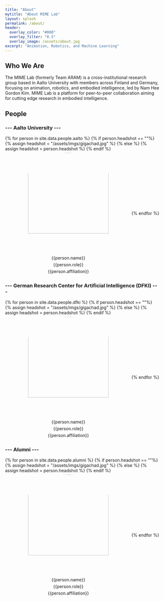 ```yaml
---
title: "About"
mytitle: "About MIME Lab"
layout: splash
permalink: /about/
header:
  overlay_color: "#000"
  overlay_filter: "0.5"
  overlay_image: /assets/about.jpg
excerpt: "Animation, Robotics, and Machine Learning"
---
```


## Who We Are

The MIME Lab (formerly Team ARAM) is a cross-institutional research group based in Aalto University with members across Finland and Germany, focusing on animation, robotics, and embodied intelligence, led by [Nam Hee Gordon Kim](https://namheegordonkim.github.io). MIME Lab is a platform for peer-to-peer collaboration aiming for cutting edge research in embodied intelligence.

## People

### --- Aalto University ---

<style>
  a {
  text-decoration: none;
}

a:hover {
  /* color: white; */
  text-decoration: underline;
  cursor: pointer;
}

div.people {
  display: flex;
  flex-wrap: wrap;
  align-items: center;
  justify-content: center;
}

div.person {
  width: 412px;  
}

p.person {
  text-align: center;
  margin: 5px 0;
}

img.person {
  object-fit:cover;
  width:80%;
  aspect-ratio: 1/1;
  border-radius:50%;
}
</style>

<div class="people">
  {% for person in site.data.people.aalto %}
    {% if person.headshot == ""%}
    {% assign headshot = "/assets/imgs/gigachad.jpg" %}
    {% else %}
    {% assign headshot = person.headshot %}
    {% endif %}
    <div class="person">
      <p class="person"><a href="{{person.website}}"><img class="person" src="{{headshot}}"/></a></p>
      <p class="person"><a href="{{person.website}}">{{person.name}}</a></p>
      <p class="person">{{person.role}}</p>
      <p class="person">{{person.affiliation}}</p>
    </div>
  {% endfor %}
</div>

### --- German Research Center for Artificial Intelligence (DFKI) ---

<div class="people">
  {% for person in site.data.people.dfki %}
    {% if person.headshot == ""%}
    {% assign headshot = "/assets/imgs/gigachad.jpg" %}
    {% else %}
    {% assign headshot = person.headshot %}
    {% endif %}
    <div class="person">
      <p class="person"><a href="{{person.website}}"><img class="person" src="{{headshot}}"/></a></p>
      <p class="person"><a href="{{person.website}}">{{person.name}}</a></p>
      <p class="person">{{person.role}}</p>
      <p class="person">{{person.affiliation}}</p>
    </div>
  {% endfor %}
</div>

<!-- ### Max Planck Institute for Informatics -->
<style>
  h2, h3 {
   /* text-align: center; */
}

</style>

### --- Alumni ---

<div class="people">
  {% for person in site.data.people.alumni %}
    {% if person.headshot == ""%}
    {% assign headshot = "/assets/imgs/gigachad.jpg" %}
    {% else %}
    {% assign headshot = person.headshot %}
    {% endif %}
    <div class="person">
      <p class="person"><a href="{{person.website}}"><img class="person" src="{{headshot}}"/></a></p>
      <p class="person"><a href="{{person.website}}">{{person.name}}</a></p>
      <p class="person">{{person.role}}</p>
      <p class="person">{{person.affiliation}}</p>
    </div>
  {% endfor %}
</div>
